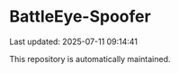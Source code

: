 # BattleEye-Spoofer

Last updated: 2025-07-11 09:14:41

This repository is automatically maintained.
